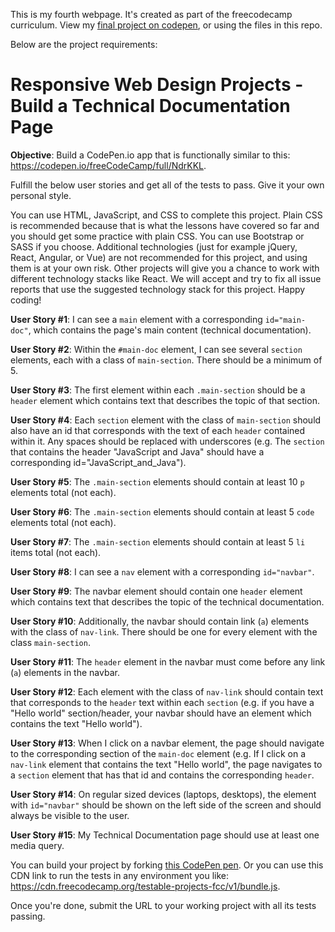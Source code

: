 This is my fourth webpage. It's created as part of the freecodecamp curriculum.
View my [final project on codepen](https://codepen.io/yahx/full/YzxqqQp), or using the files in this repo.



Below are the project requirements:

# Responsive Web Design Projects - Build a Technical Documentation Page

**Objective**: Build a CodePen.io app that is functionally similar to this: https://codepen.io/freeCodeCamp/full/NdrKKL.

Fulfill the below user stories and get all of the tests to pass. Give it your own personal style.

You can use HTML, JavaScript, and CSS to complete this project. Plain CSS is recommended because that is what the lessons have covered so far and you should get some practice with plain CSS. You can use Bootstrap or SASS if you choose. Additional technologies (just for example jQuery, React, Angular, or Vue) are not recommended for this project, and using them is at your own risk. Other projects will give you a chance to work with different technology stacks like React. We will accept and try to fix all issue reports that use the suggested technology stack for this project. Happy coding!

**User Story #1**: I can see a `main` element with a corresponding `id="main-doc"`, which contains the page's main content (technical documentation).

**User Story #2**: Within the `#main-doc` element, I can see several `section` elements, each with a class of `main-section`. There should be a minimum of 5.

**User Story #3**: The first element within each `.main-section` should be a `header` element which contains text that describes the topic of that section.

**User Story #4**: Each `section` element with the class of `main-section` should also have an id that corresponds with the text of each `header` contained within it. Any spaces should be replaced with underscores (e.g. The `section` that contains the header "JavaScript and Java" should have a corresponding id="JavaScript_and_Java").

**User Story #5**: The `.main-section` elements should contain at least 10 `p` elements total (not each).

**User Story #6**: The `.main-section` elements should contain at least 5 `code` elements total (not each).

**User Story #7**: The `.main-section` elements should contain at least 5 `li` items total (not each).

**User Story #8**: I can see a `nav` element with a corresponding `id="navbar"`.

**User Story #9**: The navbar element should contain one `header` element which contains text that describes the topic of the technical documentation.

**User Story #10**: Additionally, the navbar should contain link (`a`) elements with the class of `nav-link`. There should be one for every element with the class `main-section`.

**User Story #11**: The `header` element in the navbar must come before any link (`a`) elements in the navbar.

**User Story #12**: Each element with the class of `nav-link` should contain text that corresponds to the `header` text within each `section` (e.g. if you have a "Hello world" section/header, your navbar should have an element which contains the text "Hello world").

**User Story #13**: When I click on a navbar element, the page should navigate to the corresponding section of the `main-doc` element (e.g. If I click on a `nav-link` element that contains the text "Hello world", the page navigates to a `section` element that has that id and contains the corresponding `header`.

**User Story #14**: On regular sized devices (laptops, desktops), the element with `id="navbar"` should be shown on the left side of the screen and should always be visible to the user.

**User Story #15**: My Technical Documentation page should use at least one media query.

You can build your project by forking [this CodePen pen](https://codepen.io/freeCodeCamp/pen/MJjpwO). Or you can use this CDN link to run the tests in any environment you like: https://cdn.freecodecamp.org/testable-projects-fcc/v1/bundle.js.

Once you're done, submit the URL to your working project with all its tests passing.